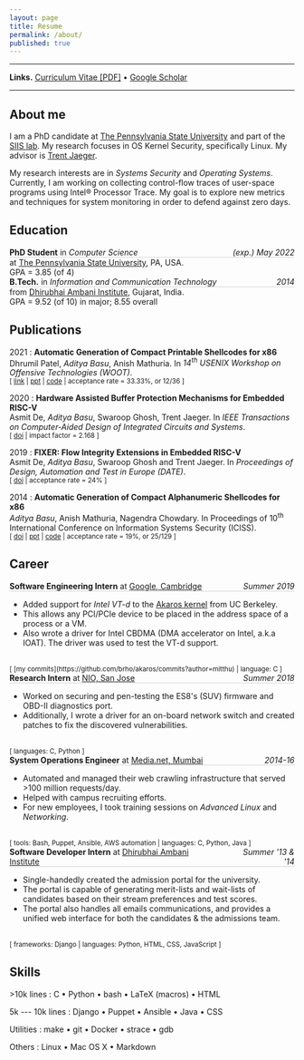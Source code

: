 ```yaml
---
layout: page
title: Resume
permalink: /about/
published: true
---
```


<style type="text/css">
    .page h1 {
        text-align: center;
        padding: 0px;
        margin: 0px;
    }
    ul.exp {
        display: flex;
        justify-content: space-between;
        list-style: none;
        border-bottom: 1px solid lightgray;
        margin: 0px;
        padding-left: 0px;
    }
    .dates {
        margin-left: 2em;
        text-align: right;
        font-style: italic;
    }
    {{site.css_mobile}} {
        /* mobile view specific CSS */
    }
</style>

<!-- <a href="{{ site.baseurl }}/" class="site-avatar">
    <img style="max-width: 100%" src="{{ site.favicon.svg }}" />
</a> -->

---
**Links.**
[Curriculum Vitae \[PDF\]](https://resume.0xa.fun/cv-res.pdf)
• [Google Scholar](https://scholar.google.com/citations?user=NjtxVEoAAAAJ)

---

## About me
I am a PhD candidate at [The Pennsylvania State University](https://www.psu.edu/) and part of the [SIIS lab](https://cybersecurity.psu.edu/). My research focuses in OS Kernel Security, specifically Linux. My advisor is [Trent Jaeger](http://trentjaeger.com/).

My research interests are in _Systems Security_ and _Operating Systems_.
Currently, I am working on collecting control-flow traces of user-space programs using Intel® Processor Trace.
My goal is to explore new metrics and techniques for system monitoring in order to defend against zero days.

## Education
<ul class="exp">
    <li><strong>PhD Student</strong> in
        <em>Computer Science</em>
    </li>
    <span class="dates">(exp.) May 2022</span>
</ul>
at <a href="https://www.psu.edu/">The Pennsylvania State University</a>, PA, USA.
<br/>
GPA = 3.85 (of 4)

<ul class="exp">
    <li><strong>B.Tech.</strong> in
        <em>Information and Communication Technology</em>
    </li>
    <span class="dates">2014</span>
</ul>
from <a href="https://www.daiict.ac.in">Dhirubhai Ambani Institute</a>, Gujarat, India.
<br/>
GPA = 9.52 (of 10) in major; 8.55 overall

<p></p>

## Publications

2021
:   **Automatic Generation of Compact Printable Shellcodes for x86**<br/>
    Dhrumil Patel, _Aditya Basu_, Anish Mathuria.
    In _14<sup>th</sup> USENIX Workshop on Offensive Technologies (WOOT)_.<br/>
    <small>[
        [link](https://www.usenix.org/conference/woot20/presentation/patel)
        | [ppt](https://www.usenix.org/system/files/woot20-paper17-slides-basu.pdf)
        | [code](https://github.com/dhrumil29699/Printable-Encoder/)
        | acceptance rate = 33.33%, or 12/36
    ]</small>

2020
:   **Hardware Assisted Buffer Protection Mechanisms for Embedded RISC-V**<br/>
    Asmit De, _Aditya Basu_, Swaroop Ghosh, Trent Jaeger.
    In _IEEE Transactions on Computer-Aided Design of Integrated Circuits and Systems_.<br/>
    <small>[
        [doi](http://dx.doi.org/10.1109/TCAD.2020.2984407)
        | impact factor = 2.168
    ]</small>

2019
:   **FIXER: Flow Integrity Extensions in Embedded RISC-V**<br/>
    Asmit De, _Aditya Basu_, Swaroop Ghosh and Trent Jaeger.
    In _Proceedings of Design, Automation and Test in Europe (DATE)_.<br/>
    <small>[
        [doi](http://dx.doi.org/10.23919/DATE.2019.8714980)
        | acceptance rate = 24%
    ]</small>

2014
:   **Automatic Generation of Compact Alphanumeric Shellcodes for x86**<br/>
    _Aditya Basu_, Anish Mathuria, Nagendra Chowdary.
    In Proceedings of 10<sup>th</sup> International Conference on Information Systems Security (ICISS).<br/>
    <small>[
        [doi](http://dx.doi.org/10.1007/978-3-319-13841-1_22)
        | <a href="{{site.assets}}/research/alpha-x86-ppt.pdf">ppt</a>
        | [code](https://bitbucket.org/mitthu/alpha_loaders/src)
        | acceptance rate = 19%, or 25/129
    ]</small>


## Career

<ul class="exp">
    <li><strong>Software Engineering Intern</strong> at
        <a href="https://careers.google.com/locations/cambridge/">Google, Cambridge</a>
    </li>
    <span class="dates">Summer 2019</span>
</ul>

* Added support for _Intel VT-d_ to the [Akaros kernel](http://akaros.org/overview.html) from UC Berkeley.
* This allows any PCI/PCIe device to be placed in the address space of a process or a VM.
* Also wrote a driver for Intel CBDMA (DMA accelerator on Intel, a.k.a IOAT). The driver was used to test the VT-d support.
<br/>
<small>[
    [my commits](https://github.com/brho/akaros/commits?author=mitthu)
    | language: C
]</small>

<ul class="exp">
    <li><strong>Research Intern</strong> at
        <a href="https://www.nio.com/about">NIO, San Jose</a>
    </li>
    <span class="dates">Summer 2018</span>
</ul>

* Worked on securing and pen-testing the ES8's (SUV) firmware and
OBD-II diagnostics port.
* Additionally, I wrote a driver for an on-board network switch and created patches to fix the discovered vulnerabilities.
<br/>
<small>[
    languages: C, Python
]</small>

<ul class="exp">
    <li><strong>System Operations Engineer</strong> at
        <a href="http://www.media.net/">Media.net, Mumbai</a>
    </li>
    <span class="dates">2014-16</span>
</ul>

* Automated and managed their web crawling infrastructure that served
\>100 million requests/day.
* Helped with campus recruiting efforts.
* For new employees, I took training sessions on _Advanced Linux_ and _Networking_.
<br/>
<small>[
    tools: Bash, Puppet, Ansible, AWS automation
    | languages: C, Python, Java
]</small>

<ul class="exp">
    <li><strong>Software Developer Intern</strong> at
        <a href="https://www.daiict.ac.in">Dhirubhai Ambani Institute</a>
    </li>
    <span class="dates">Summer '13 & '14</span>
</ul>

* Single-handedly created the admission portal for the university.
* The portal is capable of generating merit-lists and wait-lists of candidates based on their stream preferences and test scores.
* The portal also handles all emails communications, and provides a unified web interface for both the candidates & the admissions team.
<br/>
<small>[
    frameworks: Django
    | languages: Python, HTML, CSS, JavaScript
]</small>
<p></p>

## Skills

\>10k lines
:   C •
    Python •
    bash •
    LaTeX (macros) •
    HTML

5k --- 10k lines
:   Django •
    Puppet •
    Ansible •
    Java •
    CSS

Utilities
:   make •
    git •
    Docker •
    strace •
    gdb

Others
:   Linux •
    Mac OS X •
    Markdown

<!--
**Some legal stuff.**
All content on this website are solely my opinions.
It does not represent my employer's opinions.
-->
